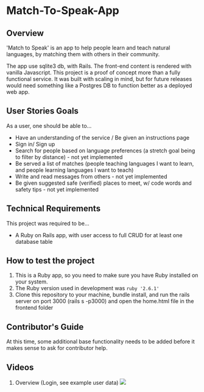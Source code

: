 # Match-To-Speak-App
## Overview
'Match to Speak' is an app to help people learn and teach natural languages, by matching them with others in their community.

The app use sqlite3 db, with Rails.
The front-end content is rendered with vanilla Javascript.
This project is a proof of concept more than a fully functional service.
It was built with scaling in mind, but for future releases would need something like a Postgres DB to function better as a deployed web app.


## User Stories Goals
As a user, one should be able to...
- Have an understanding of the service / Be given an instructions page
- Sign in/ Sign up
- Search for people based on language preferences (a stretch goal being to filter by distance) - not yet implemented
- Be served a list of matches (people teaching languages I want to learn, and people learning languages I want to teach)
- Write and read messages from others - not yet implemented
- Be given suggested safe (verified) places to meet, w/ code words and safety tips  - not yet implemented

## Technical Requirements
This project was required to be...
- A Ruby on Rails app, with user access to full CRUD for at least one database table

## How to test the project
1. This is a Ruby app, so you need to make sure you have Ruby installed on your system.
2. The Ruby version used in development was `ruby '2.6.1'`
3. Clone this repository to your machine, bundle install, and run the rails server on port 3000 (rails s -p3000) and open the home.html file in the frontend folder

## Contributor's Guide
At this time, some additional base functionality needs to be added before it makes sense to ask for contributor help.

## Videos
1. Overview (Login, see example user data)
![](overview.gif)
